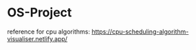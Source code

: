 # OS-Project

reference for cpu algorithms: https://cpu-scheduling-algorithm-visualiser.netlify.app/
